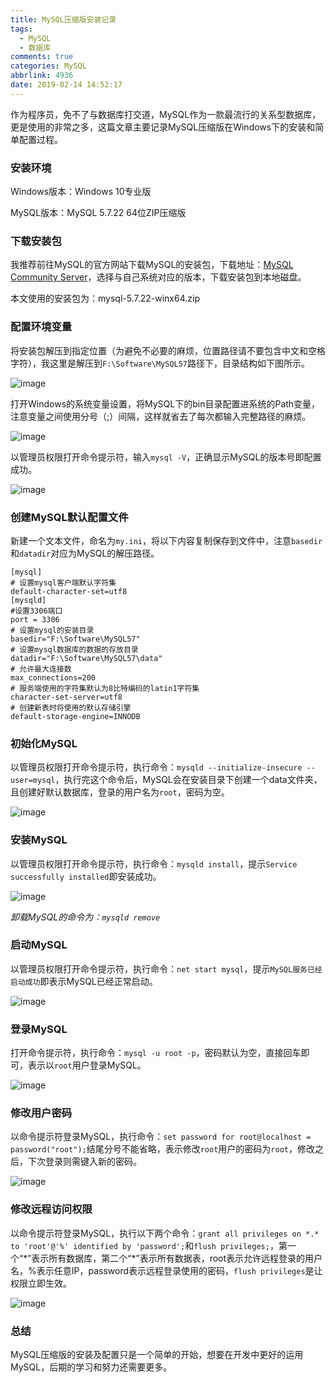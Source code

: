 ```yaml
---
title: MySQL压缩版安装记录
tags:
  - MySQL
  - 数据库
comments: true
categories: MySQL
abbrlink: 4936
date: 2019-02-14 14:52:17
---
```


作为程序员，免不了与数据库打交道，MySQL作为一款最流行的关系型数据库，更是使用的非常之多，这篇文章主要记录MySQL压缩版在Windows下的安装和简单配置过程。

<!--more-->

### 安装环境

Windows版本：Windows 10专业版

MySQL版本：MySQL 5.7.22 64位ZIP压缩版

### 下载安装包

我推荐前往MySQL的官方网站下载MySQL的安装包，下载地址：[MySQL Community Server](https://downloads.mysql.com/archives/community/)，选择与自己系统对应的版本，下载安装包到本地磁盘。

本文使用的安装包为：mysql-5.7.22-winx64.zip

### 配置环境变量

将安装包解压到指定位置（为避免不必要的麻烦，位置路径请不要包含中文和空格字符），我这里是解压到`F:\Software\MySQL57`路径下，目录结构如下图所示。

![image](https://wx1.sinaimg.cn/large/005tkHc2gy1g05yym2lzqj30pi0eeabr.jpg)

打开Windows的系统变量设置，将MySQL下的bin目录配置进系统的Path变量，注意变量之间使用分号（;）间隔，这样就省去了每次都输入完整路径的麻烦。

![image](https://wx3.sinaimg.cn/large/005tkHc2gy1g05z2wds2wj30ij05awel.jpg)

以管理员权限打开命令提示符，输入`mysql -V`，正确显示MySQL的版本号即配置成功。

![image](https://wx2.sinaimg.cn/large/005tkHc2gy1g05z6mnt18j30rl0eft90.jpg)

### 创建MySQL默认配置文件

新建一个文本文件，命名为`my.ini`，将以下内容复制保存到文件中，注意`basedir`和`datadir`对应为MySQL的解压路径。

```properties
[mysql]
# 设置mysql客户端默认字符集
default-character-set=utf8 
[mysqld]
#设置3306端口
port = 3306 
# 设置mysql的安装目录
basedir="F:\Software\MySQL57"
# 设置mysql数据库的数据的存放目录
datadir="F:\Software\MySQL57\data"
# 允许最大连接数
max_connections=200
# 服务端使用的字符集默认为8比特编码的latin1字符集
character-set-server=utf8
# 创建新表时将使用的默认存储引擎
default-storage-engine=INNODB
```

### 初始化MySQL

以管理员权限打开命令提示符，执行命令：`mysqld --initialize-insecure --user=mysql`，执行完这个命令后，MySQL会在安装目录下创建一个data文件夹，且创建好默认数据库，登录的用户名为`root`，密码为空。

![image](https://wx2.sinaimg.cn/large/005tkHc2gy1g05zhq4xipj30ms01zglg.jpg)

### 安装MySQL

以管理员权限打开命令提示符，执行命令：`mysqld install`，提示`Service successfully installed`即安装成功。

![image](https://tva1.sinaimg.cn/large/005tkHc2gy1g05ziy4v4xj30f0028mwz.jpg)

*卸载MySQL的命令为：`mysqld remove`*

### 启动MySQL

以管理员权限打开命令提示符，执行命令：`net start mysql`，提示`MySQL服务已经启动成功`即表示MySQL已经正常启动。

![image](https://tvax4.sinaimg.cn/large/005tkHc2gy1g05zl8og02j30em05wt8p.jpg)

### 登录MySQL

打开命令提示符，执行命令：`mysql -u root -p`，密码默认为空，直接回车即可，表示以`root`用户登录MySQL。

![image](https://wx4.sinaimg.cn/large/005tkHc2gy1g060md7wctj30iw08l0sy.jpg)

### 修改用户密码

以命令提示符登录MySQL，执行命令：`set password for root@localhost = password("root");`结尾分号不能省略，表示修改`root`用户的密码为`root`，修改之后，下次登录则需键入新的密码。

![image](https://tva2.sinaimg.cn/large/005tkHc2gy1g05zyvwslsj30ig0id3za.jpg)

### 修改远程访问权限

以命令提示符登录MySQL，执行以下两个命令：`grant all privileges on *.* to 'root'@'%' identified by 'password';`和`flush privileges;`，第一个“\*”表示所有数据库，第二个“\*”表示所有数据表，root表示允许远程登录的用户名，%表示任意IP，password表示远程登录使用的密码，`flush privileges`是让权限立即生效。

![image](https://wx4.sinaimg.cn/large/005tkHc2gy1g060i660b7j30kg0bndg8.jpg)

### 总结

MySQL压缩版的安装及配置只是一个简单的开始，想要在开发中更好的运用MySQL，后期的学习和努力还需要更多。